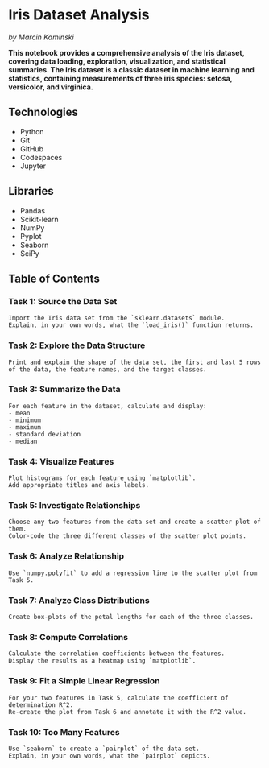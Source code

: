 # Iris Dataset Analysis

*by Marcin Kaminski*

**This notebook provides a comprehensive analysis of the Iris dataset, covering data loading, exploration, visualization, and statistical summaries. The Iris dataset is a classic dataset in machine learning and statistics, containing measurements of three iris species: setosa, versicolor, and virginica.**

## Technologies

- Python
- Git
- GitHub
- Codespaces
- Jupyter

## Libraries

- Pandas
- Scikit-learn
- NumPy
- Pyplot
- Seaborn 
- SciPy


## Table of Contents

### Task 1: Source the Data Set

    Import the Iris data set from the `sklearn.datasets` module.  
    Explain, in your own words, what the `load_iris()` function returns.

### Task 2: Explore the Data Structure

    Print and explain the shape of the data set, the first and last 5 rows of the data, the feature names, and the target classes. 

### Task 3: Summarize the Data

    For each feature in the dataset, calculate and display:  
    - mean
    - minimum
    - maximum
    - standard deviation
    - median

### Task 4: Visualize Features

    Plot histograms for each feature using `matplotlib`.  
    Add appropriate titles and axis labels.  

### Task 5: Investigate Relationships

    Choose any two features from the data set and create a scatter plot of them.  
    Color-code the three different classes of the scatter plot points.

### Task 6: Analyze Relationship

    Use `numpy.polyfit` to add a regression line to the scatter plot from Task 5.

### Task 7: Analyze Class Distributions

    Create box-plots of the petal lengths for each of the three classes.

### Task 8: Compute Correlations

    Calculate the correlation coefficients between the features.  
    Display the results as a heatmap using `matplotlib`. 

### Task 9: Fit a Simple Linear Regression

    For your two features in Task 5, calculate the coefficient of determination R^2.  
    Re-create the plot from Task 6 and annotate it with the R^2 value.

### Task 10: Too Many Features

    Use `seaborn` to create a `pairplot` of the data set.  
    Explain, in your own words, what the `pairplot` depicts.


